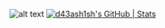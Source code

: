 ![alt text](https://firebasestorage.googleapis.com/v0/b/storagefirebase2022.appspot.com/o/github-banner.png?alt=media&token=a3b6c87a-e7f5-4d38-b702-ce03b33a1132)
[![d43ash1sh's GitHub | Stats](https://stats.quine.sh/d43ash1sh/github?theme=dark)](https://quine.sh?utm_source=widgets&utm_campaign=d43ash1sh)
